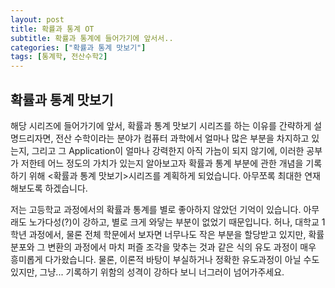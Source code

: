 ```yaml
---
layout: post
title: 확률과 통계 OT
subtitle: 확률과 통계에 들어가기에 앞서서..
categories: ["확률과 통계 맛보기"]
tags: [통계학, 전산수학2]
---
```


확률과 통계 맛보기
------------

해당 시리즈에 들어가기에 앞서, 확률과 통계 맛보기 시리즈를 하는 이유를 간략하게 설명드리자면, 
전산 수학이라는 분야가 컴퓨터 과학에서 얼마나 많은 부분을 차지하고 있는지, 
그리고 그 Application이 얼마나 강력한지 아직 가늠이 되지 않기에, 
이러한 공부가 저한테 어느 정도의 가치가 있는지 알아보고자
확률과 통계 부분에 관한 개념을 기록하기 위해 <확률과 통계 맛보기>시리즈를 계획하게 되었습니다. 
아무쪼록 최대한 연재해보도록 하겠습니다.

저는 고등학교 과정에서의 확률과 통계를 별로 좋아하지 않았던 기억이 있습니다. 
아무래도 노가다성(?)이 강하고, 별로 크게 와닿는 부분이 없었기 때문입니다. 
허나, 대학교 1학년 과정에서, 물론 전체 학문에서 보자면 너무나도 작은 부분을 할당받고 있지만,
확률 분포와 그 변환의 과정에서 마치 퍼즐 조각을 맞추는 것과 같은 식의 유도 과정이 매우 흥미롭게 다가왔습니다. 
물론, 이론적 바탕이 부실하거나 정확한 유도과정이 아닐 수도 있지만, 
그냥... 기록하기 위함의 성격이 강하다 보니 너그러이 넘어가주세요.  
